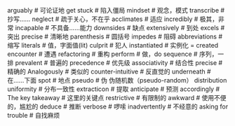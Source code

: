 arguably # 可论证地
get stuck # 陷入僵局
mindset # 观念，模式
transcribe # 抄写……
neglect # 疏于关心，不在乎
acclimates # 适应
incredibly # 极其，非常
incapable # 不具备……能力
downsides # 缺点
extensively # 到处
excels # 突出
precise # 清晰地
parenthesis # 圆括号
impedes # 阻碍
abbreviations # 缩写
literals # 值，字面值(lit)
culprit # 犯人
instantiated # 实例化 = created
encounter # 遭遇
refactoring # 重构
perform # 做，do
sequence # 序列，一排
prevalent # 普遍的
precedence # 优先级
associativity # 结合性
precise # 精确的
Analogously # 类似的
counter-intuitive # 反直觉的
underneath # 在……下面
spot # 地点
pseudo # 伪 伪随机数（pseudo-random）
distribution uniformity # 分布一致性
extracticon # 提取
anticipate # 预测
accordingly #
The key takeaway # 这里的关键点
restrictive # 有限制的
awkward # 使用不便的，尴尬的
deduce # 推断
verbose # 啰嗦
inadvertently # 不经意的
asking for trouble # 自找麻烦 
